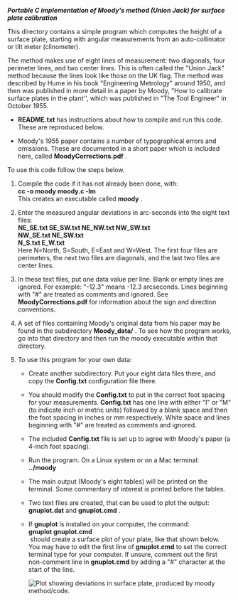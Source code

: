 ***Portable C implementation of Moody's method (Union Jack) for surface
plate calibration***  

This directory contains a simple program which computes the height of
a surface plate, starting with angular measurements from an
auto-collimator or tilt meter (clinometer).  
    
The method makes use of eight lines of measurement: two diagonals,
four perimeter lines, and two center lines. This is often called the
"Union Jack" method because the lines look like those on the UK flag.
The method was described by Hume in his book "Engineering Metrology"
around 1950, and then was published in more detail in a paper by
Moody, "How to calibrate surface plates in the plant'', which was
published in "The Tool Engineer" in October 1955.  

- **README.txt** has instructions about how to compile and run this code. These are reproduced below.

- Moody's 1955 paper contains a number of typographical errors and omissions.
These are documented in a short paper which is included here, called
**MoodyCorrections.pdf** .

To use this code follow the steps below.  

1.  Compile the code if it has not already been done, with:  
  **cc -o moody moody.c -lm**  
  This creates an executable called **moody** . 

3.  Enter the measured angular deviations in arc-seconds into the eight
    text files:  
    **NE_SE.txt SE_SW.txt NE_NW.txt NW_SW.txt**    
      **NW_SE.txt NE_SW.txt**   
      **N_S.txt E_W.txt**    
      Here N=North, S=South, E=East and W=West.  The first four files are perimeters, the next two files are diagonals, and the last two files are center lines.

4.  In these text files, put one data value per line. Blank or empty lines are ignored. For
    example: "-12.3" means -12.3 arcseconds. Lines beginning with "#"
    are treated as comments and ignored. See **MoodyCorrections.pdf** for
    information about the sign and direction conventions. 

5.  A set of files containing Moody's original data from his paper may
    be found in the subdirectory **Moody_data/** .   To see how the program
    works, go into that directory and then run the moody executable
    within that directory. 

6.  To use this program for your own data:

    - Create another subdirectory. Put your eight data files there, and
      copy the **Config.txt** configuration file there.

    - You should modify the **Config.txt** to put in the correct foot spacing for your measurements. **Config.txt** has one line with either "I"
      or "M" (to indicate inch or metric units) followed by a blank
      space and then the foot spacing in inches or mm respectively.
      White space and lines beginning with "#" are treated as comments
      and ignored.

    - The included **Config.txt** file is set up to agree with Moody's paper
      (a 4-inch foot spacing).

    - Run the program. On a Linux system or on a Mac terminal:  
**../moody**

    - The main output (Moody's eight tables) will be printed on the
      terminal. Some commentary of interest is printed before the
      tables.

    - Two text files are created, that can be used to plot the
      output: **gnuplot.dat** and **gnuplot.cmd** .

    - If **gnuplot** is installed on your computer, the command:  
**gnuplot gnuplot.cmd**  
 should create a surface plot of your plate, like that shown below. You may have to edit the first
      line of **gnuplot.cmd** to set the correct terminal type for your
      computer. If unsure, comment out the first non-comment line in
      **gnuplot.cmd** by adding a "#" character at the start of the line.  


        ![Plot showing deviations in surface plate, produced by moody method/code.](/Moody_data/gnuplot.jpg)
        
